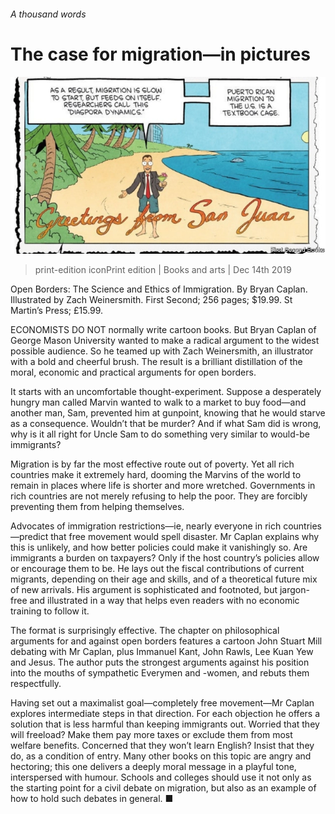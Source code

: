 ###### A thousand words

# The case for migration—in pictures 

![image](images/20191214_bkp002.jpg) 

> print-edition iconPrint edition | Books and arts | Dec 14th 2019 

Open Borders: The Science and Ethics of Immigration. By Bryan Caplan. Illustrated by Zach Weinersmith. First Second; 256 pages; $19.99. St Martin’s Press; £15.99. 

ECONOMISTS DO NOT normally write cartoon books. But Bryan Caplan of George Mason University wanted to make a radical argument to the widest possible audience. So he teamed up with Zach Weinersmith, an illustrator with a bold and cheerful brush. The result is a brilliant distillation of the moral, economic and practical arguments for open borders. 

It starts with an uncomfortable thought-experiment. Suppose a desperately hungry man called Marvin wanted to walk to a market to buy food—and another man, Sam, prevented him at gunpoint, knowing that he would starve as a consequence. Wouldn’t that be murder? And if what Sam did is wrong, why is it all right for Uncle Sam to do something very similar to would-be immigrants? 

Migration is by far the most effective route out of poverty. Yet all rich countries make it extremely hard, dooming the Marvins of the world to remain in places where life is shorter and more wretched. Governments in rich countries are not merely refusing to help the poor. They are forcibly preventing them from helping themselves. 

Advocates of immigration restrictions—ie, nearly everyone in rich countries—predict that free movement would spell disaster. Mr Caplan explains why this is unlikely, and how better policies could make it vanishingly so. Are immigrants a burden on taxpayers? Only if the host country’s policies allow or encourage them to be. He lays out the fiscal contributions of current migrants, depending on their age and skills, and of a theoretical future mix of new arrivals. His argument is sophisticated and footnoted, but jargon-free and illustrated in a way that helps even readers with no economic training to follow it. 

The format is surprisingly effective. The chapter on philosophical arguments for and against open borders features a cartoon John Stuart Mill debating with Mr Caplan, plus Immanuel Kant, John Rawls, Lee Kuan Yew and Jesus. The author puts the strongest arguments against his position into the mouths of sympathetic Everymen and -women, and rebuts them respectfully. 

Having set out a maximalist goal—completely free movement—Mr Caplan explores intermediate steps in that direction. For each objection he offers a solution that is less harmful than keeping immigrants out. Worried that they will freeload? Make them pay more taxes or exclude them from most welfare benefits. Concerned that they won’t learn English? Insist that they do, as a condition of entry. Many other books on this topic are angry and hectoring; this one delivers a deeply moral message in a playful tone, interspersed with humour. Schools and colleges should use it not only as the starting point for a civil debate on migration, but also as an example of how to hold such debates in general. ■ 

